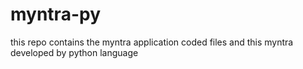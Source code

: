 # myntra-py
this repo contains the myntra application coded files and this myntra developed by python language
